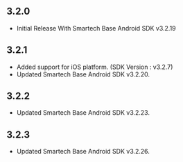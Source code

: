 ## 3.2.0

* Initial Release With Smartech Base Android SDK v3.2.19

## 3.2.1

* Added support for iOS platform. (SDK Version : v3.2.7)
* Updated Smartech Base Android SDK v3.2.20.

## 3.2.2

* Updated Smartech Base Android SDK v3.2.23.

## 3.2.3

* Updated Smartech Base Android SDK v3.2.26.